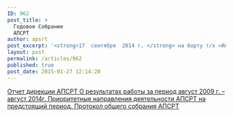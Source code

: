 ```yaml
---
ID: 962
post_title: >
  Годовое Собрание
  АПСРТ
author: apsrt
post_excerpt: '<strong>17  сентября  2014 г. </strong> на борту т/х «Илья Репин» Московского речного пароходства  состоялось общее годовое собрание организаций-членов АПСРТ. '
layout: post
permalink: /articles/962
published: true
post_date: 2015-01-27 12:14:20
---
```

<a href="http://www.apsrt.ru/wp-content/uploads/2015/01/Отчет-дирекции-АПСРТ-О-результатах-работы-за-период-август-2009-г.-–-август-2014г..docx">Отчет дирекции АПСРТ О результатах работы за период август 2009 г. – август 2014г.
</a><a href="http://www.apsrt.ru/wp-content/uploads/2015/01/Приоритетные-направления-деятельности-АПСРТ-на-предстоящий-период..docx">Приоритетные направления деятельности АПСРТ на предстоящий период.
</a><a href="http://www.apsrt.ru/wp-content/uploads/2015/01/Протокол-общего-собрания-АПСРТ-.docx">Протокол общего собрания АПСРТ</a>